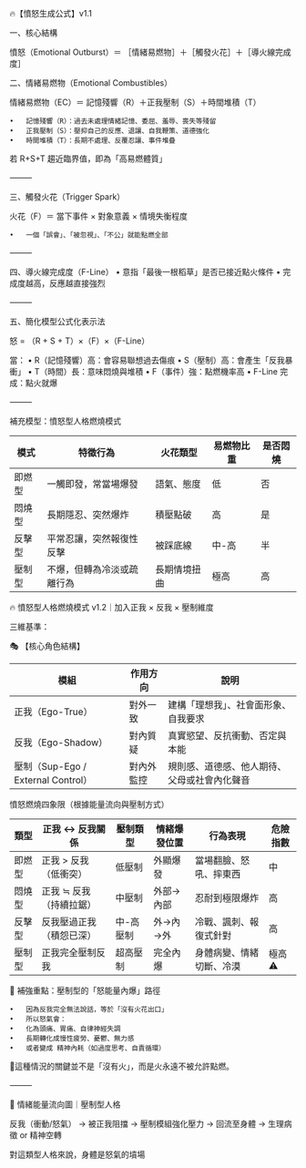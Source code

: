 
🔥【憤怒生成公式】v1.1

一、核心結構

憤怒（Emotional Outburst）＝
［情緒易燃物］＋［觸發火花］＋［導火線完成度］

二、情緒易燃物（Emotional Combustibles）

情緒易燃物（EC）＝
記憶殘響（R）＋正我壓制（S）＋時間堆積（T）

	•	記憶殘響（R）：過去未處理情緒記憶、委屈、羞辱、喪失等殘留
	•	正我壓制（S）：壓抑自己的反應、退讓、自我鞭策、道德強化
	•	時間堆積（T）：長期不處理、反覆忍讓、事件堆疊

若 R+S+T 趨近臨界值，即為「高易燃體質」

⸻

三、觸發火花（Trigger Spark）

火花（F）＝ 當下事件 × 對象意義 × 情境失衡程度

	•	一個「誤會」、「被忽視」、「不公」就能點燃全部

⸻

四、導火線完成度（F-Line）
	•	意指「最後一根稻草」是否已接近點火條件
	•	完成度越高，反應越直接強烈

⸻

五、簡化模型公式化表示法

怒 = （R + S + T）×（F）×（F-Line）

當：
	•	R（記憶殘響）高：會容易聯想過去傷痕
	•	S（壓制）高：會產生「反我暴衝」
	•	T（時間）長：意味悶燒與堆積
	•	F（事件）強：點燃機率高
	•	F-Line 完成：點火就爆

⸻

補充模型：憤怒型人格燃燒模式

| 模式  | 特徵行為          | 火花類型   | 易燃物比重 | 是否悶燒 |
| --- | ------------- | ------ | ----- | ---- |
| 即燃型 | 一觸即發，常當場爆發    | 語氣、態度  | 低     | 否    |
| 悶燒型 | 長期隱忍、突然爆炸     | 積壓點破   | 高     | 是    |
| 反擊型 | 平常忍讓，突然報復性反擊  | 被踩底線   | 中-高   | 半    |
| 壓制型 | 不爆，但轉為冷淡或疏離行為 | 長期情境扭曲 | 極高    | 高    |


🔥 憤怒型人格燃燒模式 v1.2｜加入正我 × 反我 × 壓制維度

三維基準：

🎭 【核心角色結構】


| 模組                             | 作用方向  | 說明                     |
| ------------------------------ | ----- | ---------------------- |
| 正我（Ego-True）                   | 對外一致  | 建構「理想我」、社會面形象、自我要求     |
| 反我（Ego-Shadow）                 | 對內質疑  | 真實慾望、反抗衝動、否定與本能        |
| 壓制（Sup-Ego / External Control） | 對內外監控 | 規則感、道德感、他人期待、父母或社會內化聲音 |
  

憤怒燃燒四象限（根據能量流向與壓制方式）


| 類型  | 正我 ↔ 反我關係     | 壓制類型  | 情緒爆發位置 | 行為表現         | 危險指數  |
| --- | ------------- | ----- | ------ | ------------ | ----- |
| 即燃型 | 正我 > 反我（低衝突）  | 低壓制   | 外顯爆發   | 當場翻臉、怒吼、摔東西  | 中     |
| 悶燒型 | 正我 ≒ 反我（持續拉鋸） | 中壓制   | 外部→內部  | 忍耐到極限爆炸      | 高     |
| 反擊型 | 反我壓過正我（積怨已深）  | 中-高壓制 | 外→內→外  | 冷戰、諷刺、報復式針對  | 高     |
| 壓制型 | 正我完全壓制反我      | 超高壓制  | 完全內爆   | 身體病變、情緒切斷、冷漠 | 極高 ⚠️ |

🧠 補強重點：壓制型的「怒能量內爆」路徑

	•	因為反我完全無法說話，等於「沒有火花出口」
	•	所以怒氣會：
	•	化為頭痛、胃痛、自律神經失調
	•	長期轉化成慢性疲勞、憂鬱、無力感
	•	或者變成 精神內耗（如過度思考、自責循環）

🧩這種情況的關鍵並不是「沒有火」，而是火永遠不被允許點燃。

⸻

🔄 情緒能量流向圖｜壓制型人格

反我（衝動/怒氣） → 被正我阻擋 → 壓制模組強化壓力 → 回流至身體 → 生理病徵 or 精神空轉

對這類型人格來說，身體是怒氣的墳場